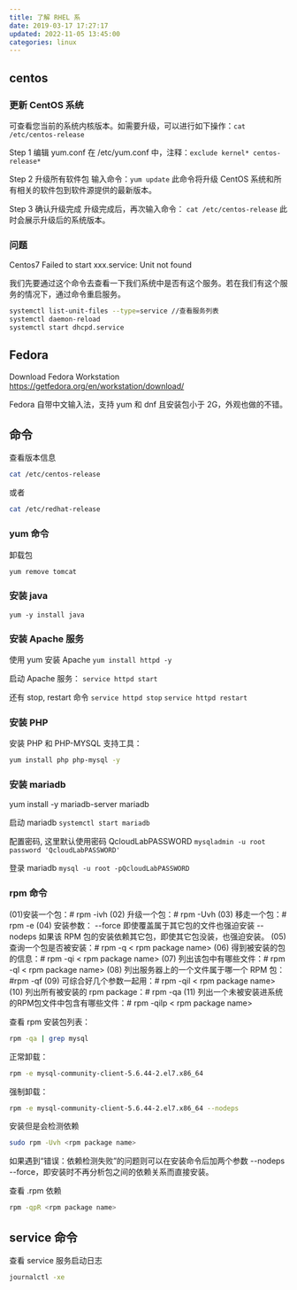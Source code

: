 ```yaml
---
title: 了解 RHEL 系
date: 2019-03-17 17:27:17
updated: 2022-11-05 13:45:00
categories: linux
---
```


## centos

### 更新 CentOS 系统

可查看您当前的系统内核版本。如需要升级，可以进行如下操作：`cat /etc/centos-release`

Step 1 编辑 yum.conf
在 /etc/yum.conf 中，注释：`exclude kernel* centos-release*`

Step 2 升级所有软件包
输入命令：`yum update`
此命令将升级 CentOS 系统和所有相关的软件包到软件源提供的最新版本。

Step 3 确认升级完成
升级完成后，再次输入命令：
`cat /etc/centos-release`
此时会展示升级后的系统版本。

### 问题

Centos7 Failed to start xxx.service: Unit not found

我们先要通过这个命令去查看一下我们系统中是否有这个服务。若在我们有这个服务的情况下，通过命令重启服务。

```sh
systemctl list-unit-files --type=service //查看服务列表
systemctl daemon-reload
systemctl start dhcpd.service
```

## Fedora

Download Fedora Workstation
<https://getfedora.org/en/workstation/download/>

Fedora 自带中文输入法，支持 yum 和 dnf 且安装包小于 2G，外观也做的不错。

## 命令

查看版本信息

```sh
cat /etc/centos-release
```

或者

```sh
cat /etc/redhat-release
```

### yum 命令

卸载包

```sh
yum remove tomcat
```

### 安装 java

`yum -y install java`

### 安装 Apache 服务

使用 yum 安装 Apache
`yum install httpd -y`

启动 Apache 服务：
`service httpd start`

还有 stop, restart 命令
`service httpd stop`
`service httpd restart`

### 安装 PHP

安装 PHP 和 PHP-MYSQL 支持工具：

```bash
yum install php php-mysql -y
```

### 安装 mariadb

yum install -y mariadb-server mariadb

启动 mariadb
`systemctl start mariadb`

配置密码, 这里默认使用密码 QcloudLabPASSWORD
`mysqladmin -u root password 'QcloudLabPASSWORD'`

登录 mariadb
`mysql -u root -pQcloudLabPASSWORD`

### rpm 命令

(01)安装一个包：# rpm -ivh
(02) 升级一个包：# rpm -Uvh
(03) 移走一个包：# rpm -e
(04) 安装参数：
      --force 即使覆盖属于其它包的文件也强迫安装
      --nodeps 如果该 RPM 包的安装依赖其它包，即使其它包没装，也强迫安装。
(05) 查询一个包是否被安装：# rpm -q < rpm package name>
(06) 得到被安装的包的信息：# rpm -qi < rpm package name>
(07) 列出该包中有哪些文件：# rpm -ql < rpm package name>
(08) 列出服务器上的一个文件属于哪一个 RPM 包：#rpm -qf
(09) 可综合好几个参数一起用：# rpm -qil < rpm package name>
(10) 列出所有被安装的 rpm package：# rpm -qa
(11) 列出一个未被安装进系统的RPM包文件中包含有哪些文件：# rpm -qilp < rpm package name>

查看 rpm 安装包列表：

```sh
rpm -qa | grep mysql
```

正常卸载：

```sh
rpm -e mysql-community-client-5.6.44-2.el7.x86_64
```

强制卸载：

```sh
rpm -e mysql-community-client-5.6.44-2.el7.x86_64 --nodeps
```

安装但是会检测依赖

```sh
sudo rpm -Uvh <rpm package name>
```

如果遇到“错误：依赖检测失败”的问题则可以在安装命令后加两个参数 --nodeps --force，即安装时不再分析包之间的依赖关系而直接安装。

查看 .rpm 依赖

```sh
rpm -qpR <rpm package name>
```

## service 命令

查看 service 服务启动日志

```sh
journalctl -xe
```
